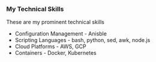 ### My Technical Skills

These are my prominent technical skills

  - Configuration Management - Anisble
  - Scripting Languages - bash, python, sed, awk, node.js
  - Cloud Platforms - AWS, GCP
  - Containers - Docker, Kubernetes
